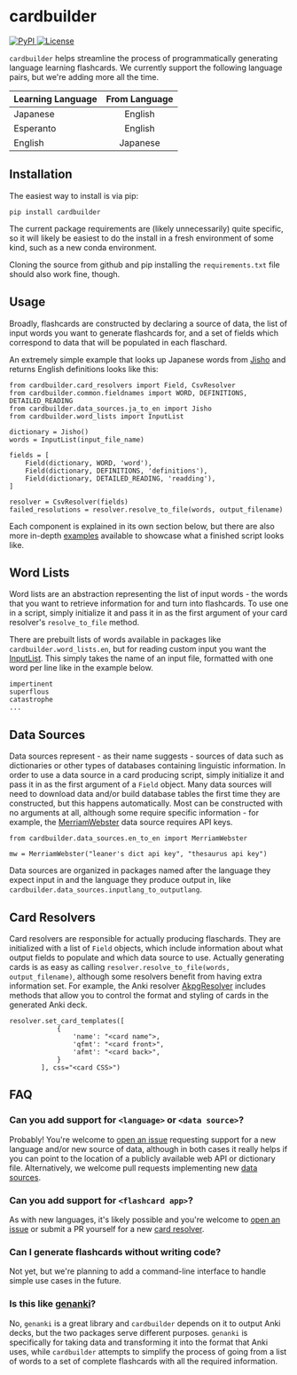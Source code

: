 
# cardbuilder
<p align="left">
    <a href="https://pypi.org/project/cardbuilder/">
        <img alt="PyPI" src="https://img.shields.io/pypi/v/cardbuilder">
    </a>
    <a href="https://github.com/Mindful/cardbuilder/blob/main/LICENSE.txt">
        <img alt="License" src="https://img.shields.io/badge/license-MIT-green">
    </a>
    <br/>
</p>

`cardbuilder` helps streamline the process of programmatically generating language learning flashcards. We currently support the following language pairs, but we're adding more all the time.


| Learning Language | From Language | 
|----------|:-------------:|
| Japanese |  English 
| Esperanto | English   
| English | Japanese


## Installation

The easiest way to install is via pip:
```
pip install cardbuilder
```

The current package requirements are (likely unnecessarily) quite specific, so it will likely be easiest to do the install in a fresh environment of some kind, such as a new conda environment. 

Cloning the source from github and pip installing the `requirements.txt` file should also work fine, though.

## Usage

Broadly, flashcards are constructed by declaring a source of data,  the list of input words you want to generate flashcards for, and a set of fields which correspond to data that will be populated in each flaschard.

An extremely simple example that looks up Japanese words from [Jisho](jisho.org) and returns English definitions looks like this: 

```
from cardbuilder.card_resolvers import Field, CsvResolver
from cardbuilder.common.fieldnames import WORD, DEFINITIONS, DETAILED_READING
from cardbuilder.data_sources.ja_to_en import Jisho
from cardbuilder.word_lists import InputList

dictionary = Jisho()
words = InputList(input_file_name)

fields = [
    Field(dictionary, WORD, 'word'),
    Field(dictionary, DEFINITIONS, 'definitions'),
    Field(dictionary, DETAILED_READING, 'readding'),
]

resolver = CsvResolver(fields)
failed_resolutions = resolver.resolve_to_file(words, output_filename)
```

Each component is explained in its own section below, but there are also more in-depth [examples](https://github.com/Mindful/cardbuilder/tree/main/cardbuilder/examples) available to showcase what a finished script looks like. 

## Word Lists

Word lists are an abstraction representing the list of input words - the words that you want to retrieve information for and turn into flashcards. To use one in a script, simply initialize it and pass it in as the first argument of your card resolver's `resolve_to_file` method.

There are prebuilt lists of words available in packages like `cardbuilder.word_lists.en`, but for reading custom input you want the [InputList](https://github.com/Mindful/cardbuilder/blob/main/cardbuilder/word_lists/input_list.py). This simply takes the name of an input file, formatted with one word per line like in the example below.

```
impertinent
superflous
catastrophe
...
```

## Data Sources
Data sources represent - as their name suggests - sources of data such as dictionaries or other types of databases containing linguistic information. In order to use a data source in a card producing script, simply
initialize it and pass it in as the first argument of a `Field` object. Many data sources will need to download data and/or build database tables the first time they are constructed, but this happens automatically. Most can be constructed with no arguments at all, although some require specific information - for example, the [MerriamWebster](https://github.com/Mindful/cardbuilder/blob/main/cardbuilder/data_sources/en_to_en/merriam_webster.py) data source requires API keys.

```
from cardbuilder.data_sources.en_to_en import MerriamWebster

mw = MerriamWebster("leaner's dict api key", "thesaurus api key")
```

Data sources are organized in packages named after the language they
expect input in and the language they produce output in, like 
`cardbuilder.data_sources.inputlang_to_outputlang`.

 
## Card Resolvers

Card resolvers are responsible for actually producing flaschards. They are initialized with a list of `Field` objects, which include information about what output fields to populate and which data source to use. Actually generating cards is as easy as calling `resolver.resolve_to_file(words, output_filename)`, although some resolvers benefit from having extra information set. For example, the Anki resolver [AkpgResolver](https://github.com/Mindful/cardbuilder/blob/main/cardbuilder/card_resolvers/anki.py) includes methods that allow you to control the format and styling of cards in the generated Anki deck. 

```
resolver.set_card_templates([
            {
                'name': "<card name">,
                'qfmt': "<card front>",
                'afmt': "<card back>",
            }
        ], css="<card CSS>")
```




## FAQ

### Can you add support for `<language>` or `<data source>`? 

Probably! You're welcome to [open an issue](https://github.com/Mindful/cardbuilder/issues/new) requesting support for a new language and/or new source of data, although in both cases it really helps if you can point to the location of a publicly available web API or dictionary file. Alternatively, we welcome pull requests implementing new [data sources](#data-sources).

### Can you add support for `<flashcard app>`?

As with new languages, it's likely possible and you're welcome to [open an issue](https://github.com/Mindful/cardbuilder/issues/new) or submit a PR yourself for a new [card resolver](#card-resolvers).

### Can I generate flashcards without writing code?

Not yet, but we're planning to add a command-line interface to handle simple use cases in the future.

### Is this like [genanki](https://github.com/kerrickstaley/genanki)?

No, `genanki` is a great library and `cardbuilder` depends on it to output Anki decks, but the two packages serve different purposes. `genanki` is specifically for taking data and transforming it into the format that Anki uses, while `cardbuilder` attempts to simplify the process of going from a list of words to a set of complete flashcards with all the required information. 
